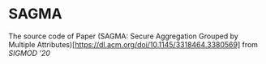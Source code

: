 # SAGMA

The source code of Paper (SAGMA: Secure Aggregation Grouped by Multiple
Attributes)[https://dl.acm.org/doi/10.1145/3318464.3380569] from *SIGMOD ’20*
